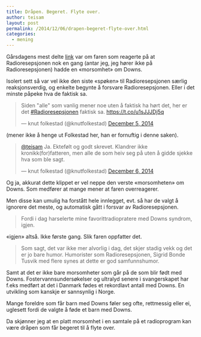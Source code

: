 ```yaml
---
title: Dråpen. Begeret. Flyte over.
author: teisam
layout: post
permalink: /2014/12/06/drapen-begeret-flyte-over.html
categories:
  - mening
---
```

Gårsdagens mest delte [link][1] var om faren som reagerte på at Radioresepsjonen nok en gang (antar jeg, jeg hører ikke på Radioresepsjonen) hadde en &laquo;morsomhet&raquo; om Downs.

Isolert sett så var vel ikke den siste &laquo;spøken&raquo; til Radioresepsjonen særlig reaksjonsverdig, og enkelte begynte å forsvare Radioresepsjonen. Eller i det minste påpeke hva de faktisk sa.

<blockquote class="twitter-tweet" lang="en">
  <p>
    Siden "alle" som vanlig mener noe uten å faktisk ha hørt det, her er det <a href="https://twitter.com/hashtag/Radioresepsjonen?src=hash">#Radioresepsjonen</a> faktisk sa. <a href="https://t.co/u1sJJJDj5q">https://t.co/u1sJJJDj5q</a>
  </p>
  
  <p>
    &mdash; knut folkestad (@knutfolkestad) <a href="https://twitter.com/knutfolkestad/status/540992378002497536">December 5, 2014</a>
  </p>
</blockquote>



(mener ikke å henge ut Folkestad her, han er fornuftig i denne saken).

<blockquote class="twitter-tweet" lang="en">
  <p>
    <a href="https://twitter.com/teisam">@teisam</a> Ja. Ektefølt og godt skrevet. Klandrer ikke kronikk(for)fatteren, men alle de som heiv seg på uten å gidde sjekke hva som ble sagt.
  </p>
  
  <p>
    &mdash; knut folkestad (@knutfolkestad) <a href="https://twitter.com/knutfolkestad/status/541332905063374848">December 6, 2014</a>
  </p>
</blockquote>



Og ja, akkurat dette klippet er vel neppe den verste &laquo;morsomheten&raquo; om Downs. Som medfører at mange mener at faren overreagerer.

Men disse kan umulig ha forstått hele innlegget, evt. så har de valgt å ignorere det meste, og automatisk gått i forsvar av Radioresepsjonen.

> Fordi i dag harselerte mine favorittradiopratere med Downs syndrom, igjen. 

«igjen» altså. Ikke første gang. Slik faren oppfatter det.

> Som sagt, det var ikke mer alvorlig i dag, det skjer stadig vekk og det er jo bare humor. Humorister som Radioresepsjonen, Sigrid Bonde Tusvik med flere synes at dette er god samfunnshumor. 

Samt at det er ikke bare morsomheter som går på de som blir født med Downs. Fostervannsundersøkelser og ultralyd senere i svangerskapet har f.eks medført at det i Danmark fødes et rekordlavt antall med Downs. En utvikling som kanskje er sannsynlig i Norge.

Mange foreldre som får barn med Downs føler seg ofte, rettmessig eller ei, uglesett fordi de valgte å føde et barn med Downs.

Da skjønner jeg at en platt morsomhet i en samtale på et radioprogram kan være dråpen som får begeret til å flyte over.

 [1]: http://www.bt.no/meninger/debatt/Hvorfor-kodder-dere-med-at-datteren-min-har-Downs_-Radioresepsjonen-3255281.html